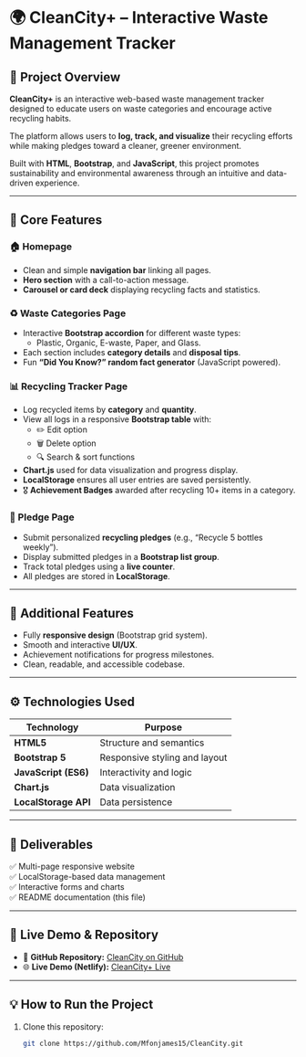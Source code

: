 # 🌍 CleanCity+ – Interactive Waste Management Tracker

## 🧩 Project Overview
**CleanCity+** is an interactive web-based waste management tracker designed to educate users on waste categories and encourage active recycling habits.  

The platform allows users to **log, track, and visualize** their recycling efforts while making pledges toward a cleaner, greener environment.  

Built with **HTML**, **Bootstrap**, and **JavaScript**, this project promotes sustainability and environmental awareness through an intuitive and data-driven experience.

---

## 🎯 Core Features

### 🏠 Homepage
- Clean and simple **navigation bar** linking all pages.  
- **Hero section** with a call-to-action message.  
- **Carousel or card deck** displaying recycling facts and statistics.  

### ♻️ Waste Categories Page
- Interactive **Bootstrap accordion** for different waste types:
  - Plastic, Organic, E-waste, Paper, and Glass.  
- Each section includes **category details** and **disposal tips**.  
- Fun **“Did You Know?” random fact generator** (JavaScript powered).  

### 📊 Recycling Tracker Page
- Log recycled items by **category** and **quantity**.  
- View all logs in a responsive **Bootstrap table** with:
  - ✏️ Edit option  
  - 🗑️ Delete option  
  - 🔍 Search & sort functions  
- **Chart.js** used for data visualization and progress display.  
- **LocalStorage** ensures all user entries are saved persistently.  
- 🎖️ **Achievement Badges** awarded after recycling 10+ items in a category.

### 💪 Pledge Page
- Submit personalized **recycling pledges** (e.g., “Recycle 5 bottles weekly”).  
- Display submitted pledges in a **Bootstrap list group**.  
- Track total pledges using a **live counter**.  
- All pledges are stored in **LocalStorage**.

---

## 🧠 Additional Features
- Fully **responsive design** (Bootstrap grid system).  
- Smooth and interactive **UI/UX**.  
- Achievement notifications for progress milestones.  
- Clean, readable, and accessible codebase.

---

## ⚙️ Technologies Used
| Technology | Purpose |
|-------------|----------|
| **HTML5** | Structure and semantics |
| **Bootstrap 5** | Responsive styling and layout |
| **JavaScript (ES6)** | Interactivity and logic |
| **Chart.js** | Data visualization |
| **LocalStorage API** | Data persistence |

---

## 🧩 Deliverables
✅ Multi-page responsive website  
✅ LocalStorage-based data management  
✅ Interactive forms and charts  
✅ README documentation (this file)

---

## 🚀 Live Demo & Repository
- 🧱 **GitHub Repository:** [CleanCity on GitHub](https://github.com/Mfonjames15/CleanCity)  
- 🌐 **Live Demo (Netlify):** [CleanCity+ Live](https://clean-city1.netlify.app/)  

---

## 💡 How to Run the Project

1. Clone this repository:
   ```bash
   git clone https://github.com/Mfonjames15/CleanCity.git

